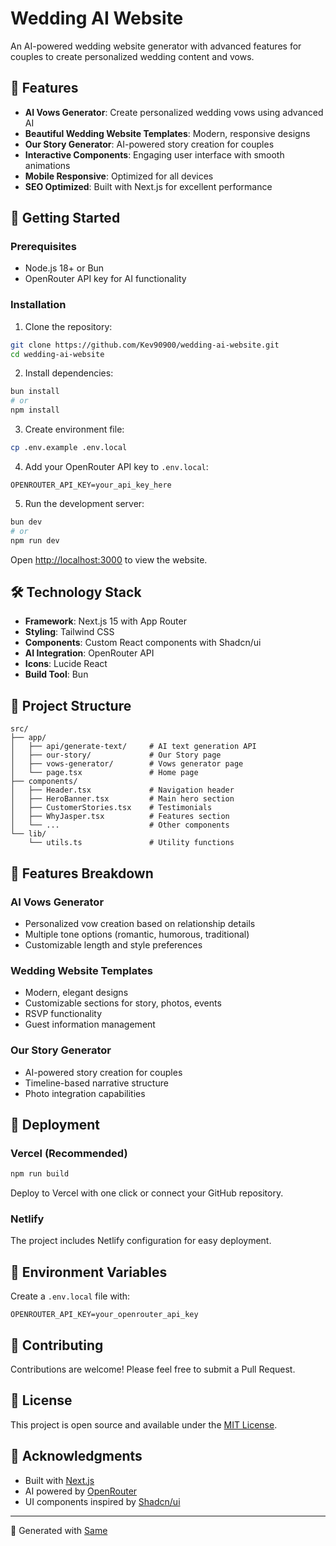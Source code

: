 # Wedding AI Website

An AI-powered wedding website generator with advanced features for couples to create personalized wedding content and vows.

## 🌟 Features

- **AI Vows Generator**: Create personalized wedding vows using advanced AI
- **Beautiful Wedding Website Templates**: Modern, responsive designs
- **Our Story Generator**: AI-powered story creation for couples
- **Interactive Components**: Engaging user interface with smooth animations
- **Mobile Responsive**: Optimized for all devices
- **SEO Optimized**: Built with Next.js for excellent performance

## 🚀 Getting Started

### Prerequisites

- Node.js 18+ or Bun
- OpenRouter API key for AI functionality

### Installation

1. Clone the repository:
```bash
git clone https://github.com/Kev90900/wedding-ai-website.git
cd wedding-ai-website
```

2. Install dependencies:
```bash
bun install
# or
npm install
```

3. Create environment file:
```bash
cp .env.example .env.local
```

4. Add your OpenRouter API key to `.env.local`:
```
OPENROUTER_API_KEY=your_api_key_here
```

5. Run the development server:
```bash
bun dev
# or
npm run dev
```

Open [http://localhost:3000](http://localhost:3000) to view the website.

## 🛠️ Technology Stack

- **Framework**: Next.js 15 with App Router
- **Styling**: Tailwind CSS
- **Components**: Custom React components with Shadcn/ui
- **AI Integration**: OpenRouter API
- **Icons**: Lucide React
- **Build Tool**: Bun

## 📁 Project Structure

```
src/
├── app/
│   ├── api/generate-text/     # AI text generation API
│   ├── our-story/             # Our Story page
│   ├── vows-generator/        # Vows generator page
│   └── page.tsx               # Home page
├── components/
│   ├── Header.tsx             # Navigation header
│   ├── HeroBanner.tsx         # Main hero section
│   ├── CustomerStories.tsx    # Testimonials
│   ├── WhyJasper.tsx          # Features section
│   └── ...                    # Other components
└── lib/
    └── utils.ts               # Utility functions
```

## 🎨 Features Breakdown

### AI Vows Generator
- Personalized vow creation based on relationship details
- Multiple tone options (romantic, humorous, traditional)
- Customizable length and style preferences

### Wedding Website Templates
- Modern, elegant designs
- Customizable sections for story, photos, events
- RSVP functionality
- Guest information management

### Our Story Generator
- AI-powered story creation for couples
- Timeline-based narrative structure
- Photo integration capabilities

## 🚀 Deployment

### Vercel (Recommended)
```bash
npm run build
```

Deploy to Vercel with one click or connect your GitHub repository.

### Netlify
The project includes Netlify configuration for easy deployment.

## 📝 Environment Variables

Create a `.env.local` file with:

```
OPENROUTER_API_KEY=your_openrouter_api_key
```

## 🤝 Contributing

Contributions are welcome! Please feel free to submit a Pull Request.

## 📄 License

This project is open source and available under the [MIT License](LICENSE).

## 🙏 Acknowledgments

- Built with [Next.js](https://nextjs.org/)
- AI powered by [OpenRouter](https://openrouter.ai/)
- UI components inspired by [Shadcn/ui](https://ui.shadcn.com/)

---

🤖 Generated with [Same](https://same.new)